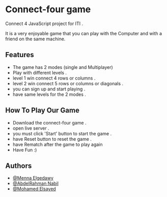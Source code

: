 
# Connect-four game

Connect 4 JavaScript project for ITI .

It is a very enjoyable game that you can play with the Computer and with a friend on the same machine.

## Features

- The game has 2 modes (single and Multiplayer)
- Play with different levels .
- level 1 win connect 4 rows or columns .
- level 2 win connect 5 rows or columns or diagonals .
- you can sign up and start playing .
- have same levels for the 2 modes .

## How To Play Our Game

- Download the connect-four game .
- open live server .
- you must click 'Start' button to start the game .
- have Reset button to reset the game .
- have Rematch after the game to play again
- Have Fun :)

## Authors

- [@Menna Elgedawy](https://github.com/Menna97)
- [@AbdelRahman Nabil](https://github.com/AbdelrahmanNabill)
- [@Mohamed Elsayed](https://github.com/Stoon2)



